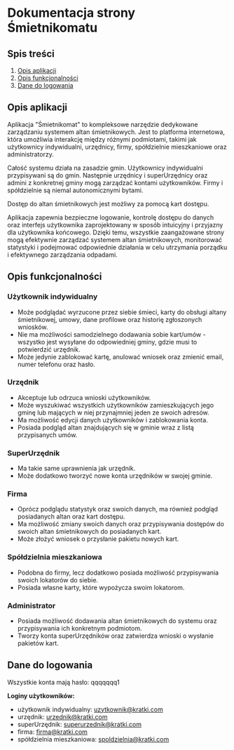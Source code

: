 # Dokumentacja strony Śmietnikomatu

## Spis treści
1. [Opis aplikacji](#opis-aplikacji)
2. [Opis funkcjonalności](#opis-funkcjonalności)
3. [Dane do logowania](#dane-do-logowania)

## Opis aplikacji 
Aplikacja "Śmietnikomat" to kompleksowe narzędzie dedykowane zarządzaniu systemem altan śmietnikowych. Jest to platforma internetowa, która umożliwia interakcję między różnymi podmiotami, takimi jak użytkownicy indywidualni, urzędnicy, firmy, spółdzielnie mieszkaniowe oraz administratorzy.

Całość systemu działa na zasadzie gmin. Użytkownicy indywidualni przypisywani są do gmin. Następnie urzędnicy i superUrzędnicy oraz admini z konkretnej gminy mogą zarządzać kontami użytkowników. Firmy i spółdzielnie są niemal autonomicznymi bytami.

Dostęp do altan śmietnikowych jest możliwy za pomocą kart dostępu.

Aplikacja zapewnia bezpieczne logowanie, kontrolę dostępu do danych oraz interfejs użytkownika zaprojektowany w sposób intuicyjny i przyjazny dla użytkownika końcowego. Dzięki temu, wszystkie zaangażowane strony mogą efektywnie zarządzać systemem altan śmietnikowych, monitorować statystyki i podejmować odpowiednie działania w celu utrzymania porządku i efektywnego zarządzania odpadami.

## Opis funkcjonalności 

### Użytkownik indywidualny
- Może podglądać wyrzucone przez siebie śmieci, karty do obsługi altany śmietnikowej, umowy, dane profilowe oraz historię zgłoszonych wniosków.
- Nie ma możliwości samodzielnego dodawania sobie kart/umów - wszystko jest wysyłane do odpowiedniej gminy, gdzie musi to potwierdzić urzędnik.
- Może jedynie zablokować kartę, anulować wniosek oraz zmienić email, numer telefonu oraz hasło.

### Urzędnik
- Akceptuje lub odrzuca wnioski użytkowników.
- Może wyszukiwać wszystkich użytkowników zamieszkujących jego gminę lub mających w niej przynajmniej jeden ze swoich adresów.
- Ma możliwość edycji danych użytkowników i zablokowania konta.
- Posiada podgląd altan znajdujących się w gminie wraz z listą przypisanych umów.

### SuperUrzędnik
- Ma takie same uprawnienia jak urzędnik.
- Może dodatkowo tworzyć nowe konta urzędników w swojej gminie.

### Firma
- Oprócz podglądu statystyk oraz swoich danych, ma również podgląd posiadanych altan oraz kart dostępu.
- Ma możliwość zmiany swoich danych oraz przypisywania dostępów do swoich altan śmietnikowych do posiadanych kart.
- Może złożyć wniosek o przysłanie pakietu nowych kart.

### Spółdzielnia mieszkaniowa
- Podobna do firmy, lecz dodatkowo posiada możliwość przypisywania swoich lokatorów do siebie.
- Posiada własne karty, które wypożycza swoim lokatorom.

### Administrator
- Posiada możliwość dodawania altan śmietnikowych do systemu oraz przypisywania ich konkretnym podmiotom.
- Tworzy konta superUrzędników oraz zatwierdza wnioski o wysłanie pakietów kart.

## Dane do logowania
Wszystkie konta mają hasło: qqqqqqq1

**Loginy użytkowników:**
- użytkownik indywidualny: uzytkownik@kratki.com
- urzędnik: urzednik@kratki.com
- superUrzędnik: superurzednik@kratki.com
- firma: firma@kratki.com
- spółdzielnia mieszkaniowa: spoldzielnia@kratki.com
